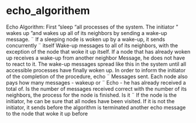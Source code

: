 # echo_algorithem
Echo Algorithm:
First ”sleep “all processes of the system. The initiator ” wakes up ”and wakes up all of its neighbors by sending a wake-up message. ¨ If a sleeping node is woken up by a wake-up, it sends concurrently ¨ itself
Wake-up messages to all of its neighbors, with the exception of the node that woke it up itself. If a node that has already woken up receives a wake-up from another neighbor
Message, he does not have to react to it. The wake-up messages spread like this
in the system until all accessible processes have finally woken up.
In order to inform the initiator of the completion of the procedure, echo ¨
Messages sent. Each node also pays how many messages - wakeup or ¨
Echo - he has already received a total of. Is the number of messages received correct
with the number of its neighbors, the process for the node is finished. Is it ¨
If the node is the initiator, he can be sure that all nodes have been visited.
If it is not the initiator, it sends before the algorithm is terminated
another echo message to the node that woke it up before
